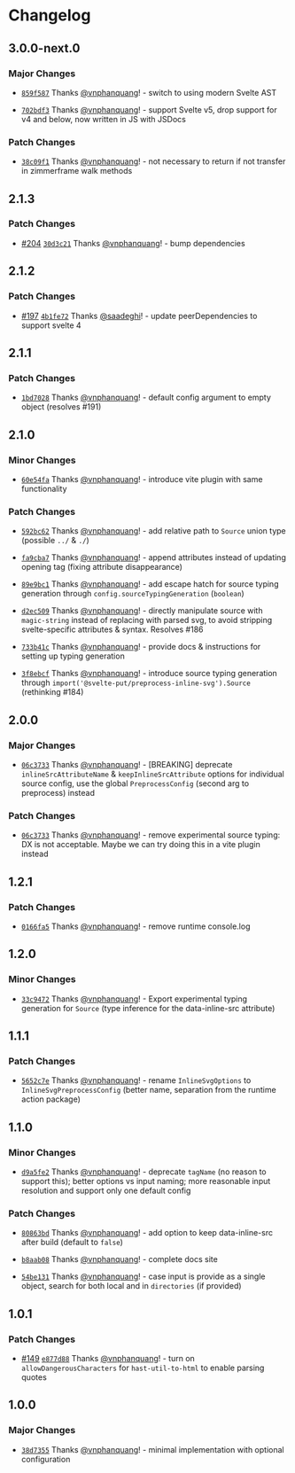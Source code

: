 # Changelog

## 3.0.0-next.0

### Major Changes

- [`859f587`](https://github.com/vnphanquang/svelte-put/commit/859f5873f0d5d258c2bd1c5f629619a3f318e249) Thanks [@vnphanquang](https://github.com/vnphanquang)! - switch to using modern Svelte AST

- [`702bdf3`](https://github.com/vnphanquang/svelte-put/commit/702bdf3311c252abad8d6c7fb67474d0a655db48) Thanks [@vnphanquang](https://github.com/vnphanquang)! - support Svelte v5, drop support for v4 and below, now written in JS with JSDocs

### Patch Changes

- [`38c09f1`](https://github.com/vnphanquang/svelte-put/commit/38c09f1bd4c23b939fcee862c1d59ca25d69fbc4) Thanks [@vnphanquang](https://github.com/vnphanquang)! - not necessary to return if not transfer in zimmerframe walk methods

## 2.1.3

### Patch Changes

- [#204](https://github.com/vnphanquang/svelte-put/pull/204) [`30d3c21`](https://github.com/vnphanquang/svelte-put/commit/30d3c2165afb7aae582a6d30396344dae19063bf) Thanks [@vnphanquang](https://github.com/vnphanquang)! - bump dependencies

## 2.1.2

### Patch Changes

- [#197](https://github.com/vnphanquang/svelte-put/pull/197) [`4b1fe72`](https://github.com/vnphanquang/svelte-put/commit/4b1fe7223895ce3022b58ef711487af60ba76a76) Thanks [@saadeghi](https://github.com/saadeghi)! - update peerDependencies to support svelte 4

## 2.1.1

### Patch Changes

- [`1bd7028`](https://github.com/vnphanquang/svelte-put/commit/1bd70281741ad393c3e8b99517e23b88ed4f76cf) Thanks [@vnphanquang](https://github.com/vnphanquang)! - default config argument to empty object (resolves #191)

## 2.1.0

### Minor Changes

- [`60e54fa`](https://github.com/vnphanquang/svelte-put/commit/60e54fafdc0e1e216e3934eeffb83b9dfdc1013b) Thanks [@vnphanquang](https://github.com/vnphanquang)! - introduce vite plugin with same functionality

### Patch Changes

- [`592bc62`](https://github.com/vnphanquang/svelte-put/commit/592bc62dc64a024d0c274c5616ee3222a47f2a05) Thanks [@vnphanquang](https://github.com/vnphanquang)! - add relative path to `Source` union type (possible `../` & `./`)

- [`fa9cba7`](https://github.com/vnphanquang/svelte-put/commit/fa9cba7d9b4923a356d9b1e4b593960a426be398) Thanks [@vnphanquang](https://github.com/vnphanquang)! - append attributes instead of updating opening tag (fixing attribute disappearance)

- [`89e9bc1`](https://github.com/vnphanquang/svelte-put/commit/89e9bc1091329b9d392e95a84263c253b85ab7df) Thanks [@vnphanquang](https://github.com/vnphanquang)! - add escape hatch for source typing generation through `config.sourceTypingGeneration` (`boolean`)

- [`d2ec509`](https://github.com/vnphanquang/svelte-put/commit/d2ec50934a5eb796599468a9bf686ed019c54e3a) Thanks [@vnphanquang](https://github.com/vnphanquang)! - directly manipulate source with `magic-string` instead of replacing with parsed svg, to avoid stripping svelte-specific attributes & syntax. Resolves #186

- [`733b41c`](https://github.com/vnphanquang/svelte-put/commit/733b41c2f3a66f409340621debf70582c399ccf5) Thanks [@vnphanquang](https://github.com/vnphanquang)! - provide docs & instructions for setting up typing generation

- [`3f8ebcf`](https://github.com/vnphanquang/svelte-put/commit/3f8ebcfb41d6a6c0d70303ccf6ce5db9d5110fc0) Thanks [@vnphanquang](https://github.com/vnphanquang)! - introduce source typing generation through `import('@svelte-put/preprocess-inline-svg').Source` (rethinking #184)

## 2.0.0

### Major Changes

- [`06c3733`](https://github.com/vnphanquang/svelte-put/commit/06c3733200c407b740d4d98212da1e7b95bc9120) Thanks [@vnphanquang](https://github.com/vnphanquang)! - [BREAKING] deprecate `inlineSrcAttributeName` & `keepInlineSrcAttribute` options for individual source config, use the global `PreprocessConfig` (second arg to preprocess) instead

### Patch Changes

- [`06c3733`](https://github.com/vnphanquang/svelte-put/commit/06c3733200c407b740d4d98212da1e7b95bc9120) Thanks [@vnphanquang](https://github.com/vnphanquang)! - remove experimental source typing: DX is not acceptable. Maybe we can try doing this in a vite plugin instead

## 1.2.1

### Patch Changes

- [`0166fa5`](https://github.com/vnphanquang/svelte-put/commit/0166fa5521c5c99054aa0415977892be6c16d9d3) Thanks [@vnphanquang](https://github.com/vnphanquang)! - remove runtime console.log

## 1.2.0

### Minor Changes

- [`33c9472`](https://github.com/vnphanquang/svelte-put/commit/33c94721534663754cf891aebf3c38c5bc539124) Thanks [@vnphanquang](https://github.com/vnphanquang)! - Export experimental typing generation for `Source` (type inference for the data-inline-src attribute)

## 1.1.1

### Patch Changes

- [`5652c7e`](https://github.com/vnphanquang/svelte-put/commit/5652c7e0c229639c5670db185ad11fb3ad2b8bf4) Thanks [@vnphanquang](https://github.com/vnphanquang)! - rename `InlineSvgOptions` to `InlineSvgPreprocessConfig` (better name, separation from the runtime action package)

## 1.1.0

### Minor Changes

- [`d9a5fe2`](https://github.com/vnphanquang/svelte-put/commit/d9a5fe2d78054fd60a711a489b4ad85461bdcc89) Thanks [@vnphanquang](https://github.com/vnphanquang)! - deprecate `tagName` (no reason to support this); better options vs input naming; more reasonable input resolution and support only one default config

### Patch Changes

- [`80863bd`](https://github.com/vnphanquang/svelte-put/commit/80863bd7a5f396162241bc442cf1cbadc4d7428e) Thanks [@vnphanquang](https://github.com/vnphanquang)! - add option to keep data-inline-src after build (default to `false`)

- [`b8aab08`](https://github.com/vnphanquang/svelte-put/commit/b8aab089301a7ff48d281b596334c46246cbfed4) Thanks [@vnphanquang](https://github.com/vnphanquang)! - complete docs site

- [`54be131`](https://github.com/vnphanquang/svelte-put/commit/54be131c9b2bd7adf3d207e0cb6152abf120d25e) Thanks [@vnphanquang](https://github.com/vnphanquang)! - case input is provide as a single object, search for both local and in `directories` (if provided)

## 1.0.1

### Patch Changes

- [#149](https://github.com/vnphanquang/svelte-put/pull/149) [`e877d88`](https://github.com/vnphanquang/svelte-put/commit/e877d8899f1bb0dc2ca309021610ddb23a73c1e0) Thanks [@vnphanquang](https://github.com/vnphanquang)! - turn on `allowDangerousCharacters` for `hast-util-to-html` to enable parsing quotes

## 1.0.0

### Major Changes

- [`38d7355`](https://github.com/vnphanquang/svelte-put/commit/38d73552a091f7161bcbfc820cb9050f770c7a05) Thanks [@vnphanquang](https://github.com/vnphanquang)! - minimal implementation with optional configuration
